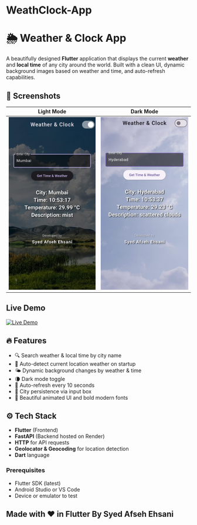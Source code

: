 # WeathClock-App

# 🌦️ Weather & Clock App

A beautifully designed **Flutter** application that displays the current **weather** and **local time** of any city around the world. 
Built with a clean UI, dynamic background images based on weather and time, and auto-refresh capabilities.

## 📸 Screenshots

| Light Mode | Dark Mode |
|------------|-----------|
| ![Light](https://github.com/SAfsehEhsani/WeathClock-App/blob/main/assets/screenshots/dark.jpg) | ![Dark](https://github.com/SAfsehEhsani/WeathClock-App/blob/main/assets/screenshots/light.jpg) |

## Live Demo

[![Live Demo](https://img.shields.io/badge/Live-Demo-blue?style=for-the-badge&logo=appveyor)](https://weather-and-clock-app.onrender.com)



## 🔥 Features

- 🔍 Search weather & local time by city name
- 📍 Auto-detect current location weather on startup
- 🌤️ Dynamic background changes by weather & time
- 🌘 Dark mode toggle
- 🔄 Auto-refresh every 10 seconds
- 💾 City persistence via input box
- 🌆 Beautiful animated UI and bold modern fonts


## ⚙️ Tech Stack

- **Flutter** (Frontend)
- **FastAPI** (Backend hosted on Render)
- **HTTP** for API requests
- **Geolocator & Geocoding** for location detection
- **Dart** language

### Prerequisites

- Flutter SDK (latest)
- Android Studio or VS Code
- Device or emulator to test

## Made with ❤️ in Flutter By Syed Afseh Ehsani
